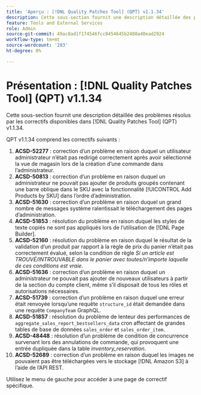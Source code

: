 ```yaml
---
title: 'Aperçu : [!DNL Quality Patches Tool] (QPT) v1.1.34'
description: Cette sous-section fournit une description détaillée des problèmes résolus par les correctifs disponibles dans [!DNL Quality Patches Tool] (QPT) v1.1.34.
feature: Tools and External Services
role: Admin
source-git-commit: 49ac8ad1f174546fcc0454645b2480a40ead2924
workflow-type: tm+mt
source-wordcount: '283'
ht-degree: 0%

---
```


# Présentation : [!DNL Quality Patches Tool] (QPT) v1.1.34

Cette sous-section fournit une description détaillée des problèmes résolus par les correctifs disponibles dans [!DNL Quality Patches Tool] (QPT) v1.1.34.

QPT v1.1.34 comprend les correctifs suivants :

1. **ACSD-52277** : correction d’un problème en raison duquel un utilisateur administrateur n’était pas redirigé correctement après avoir sélectionné la vue de magasin lors de la création d’une commande dans l’administrateur.
1. **ACSD-50813** : correction d’un problème en raison duquel un administrateur ne pouvait pas ajouter de produits groupés contenant une barre oblique dans le SKU avec la fonctionnalité [!UICONTROL Add Products by SKU] dans l’ordre d’administration.
1. **ACSD-51630** : correction d’un problème en raison duquel un grand nombre de messages système ralentissait le téléchargement des pages d’administration.
1. **ACSD-51853** : résolution du problème en raison duquel les styles de texte copiés ne sont pas appliqués lors de l’utilisation de [!DNL Page Builder].
1. **ACSD-52160** : résolution du problème en raison duquel le résultat de la validation d’un produit par rapport à la règle de prix du panier n’était pas correctement évalué, selon la condition de règle *Si un article est TROUVÉ/INTROUVABLE dans le panier avec toutes/n’importe laquelle de ces conditions est vraie*.
1. **ACSD-51636** : correction d’un problème en raison duquel un administrateur ne pouvait pas ajouter de nouveaux utilisateurs à partir de la section du compte client, même s’il disposait de tous les rôles et autorisations nécessaires.
1. **ACSD-51739** : correction d’un problème en raison duquel une erreur était renvoyée lorsqu’une requête `structure_id` était demandée dans une requête `CompanyTeam` GraphQL.
1. **ACSD-51857** : résolution du problème de lenteur des performances de `aggregate_sales_report_bestsellers_data` cron affectant de grandes tables de base de données `sales_order` et `sales_order_item`.
1. **ACSD-48448** : résolution d’un problème de condition de concurrence survenant lors des annulations de commande, qui provoquent une entrée dupliquée dans la table *inventory_reservation*.
1. **ACSD-52689** : correction d’un problème en raison duquel les images ne pouvaient pas être téléchargées vers le stockage [!DNL Amazon S3] à l’aide de l’API REST.

Utilisez le menu de gauche pour accéder à une page de correctif spécifique.
